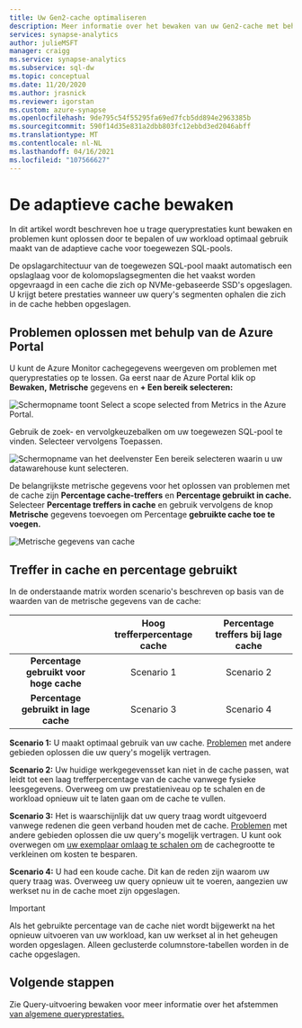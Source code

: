 ```yaml
---
title: Uw Gen2-cache optimaliseren
description: Meer informatie over het bewaken van uw Gen2-cache met behulp van Azure Portal.
services: synapse-analytics
author: julieMSFT
manager: craigg
ms.service: synapse-analytics
ms.subservice: sql-dw
ms.topic: conceptual
ms.date: 11/20/2020
ms.author: jrasnick
ms.reviewer: igorstan
ms.custom: azure-synapse
ms.openlocfilehash: 9de795c54f55295fa69ed7fcb5dd894e2963385b
ms.sourcegitcommit: 590f14d35e831a2dbb803fc12ebbd3ed2046abff
ms.translationtype: MT
ms.contentlocale: nl-NL
ms.lasthandoff: 04/16/2021
ms.locfileid: "107566627"
---
```

# <a name="how-to-monitor-the-adaptive-cache"></a>De adaptieve cache bewaken

In dit artikel wordt beschreven hoe u trage queryprestaties kunt bewaken en problemen kunt oplossen door te bepalen of uw workload optimaal gebruik maakt van de adaptieve cache voor toegewezen SQL-pools.

De opslagarchitectuur van de toegewezen SQL-pool maakt automatisch een opslaglaag voor de kolomopslagsegmenten die het vaakst worden opgevraagd in een cache die zich op NVMe-gebaseerde SSD's opgeslagen. U krijgt betere prestaties wanneer uw query's segmenten ophalen die zich in de cache hebben opgeslagen.
 
## <a name="troubleshoot-using-the-azure-portal"></a>Problemen oplossen met behulp van de Azure Portal

U kunt de Azure Monitor cachegegevens weergeven om problemen met queryprestaties op te lossen. Ga eerst naar de Azure Portal klik op **Bewaken,** **Metrische** gegevens en **+ Een bereik selecteren:**

![Schermopname toont Select a scope selected from Metrics in the Azure Portal.](./media/sql-data-warehouse-how-to-monitor-cache/cache-0.png)

Gebruik de zoek- en vervolgkeuzebalken om uw toegewezen SQL-pool te vinden. Selecteer vervolgens Toepassen.

![Schermopname van het deelvenster Een bereik selecteren waarin u uw datawarehouse kunt selecteren.](./media/sql-data-warehouse-how-to-monitor-cache/cache-1.png)

De belangrijkste metrische gegevens voor het oplossen van problemen met de cache zijn **Percentage cache-treffers** en **Percentage gebruikt in cache.** Selecteer **Percentage treffers in cache** en gebruik vervolgens de knop **Metrische** gegevens toevoegen om Percentage **gebruikte cache toe te voegen.** 

![Metrische gegevens van cache](./media/sql-data-warehouse-how-to-monitor-cache/cache-2.png)

## <a name="cache-hit-and-used-percentage"></a>Treffer in cache en percentage gebruikt

In de onderstaande matrix worden scenario's beschreven op basis van de waarden van de metrische gegevens van de cache:

|                                | **Hoog trefferpercentage cache** | **Percentage treffers bij lage cache** |
| :----------------------------: | :---------------------------: | :--------------------------: |
| **Percentage gebruikt voor hoge cache** |          Scenario 1           |          Scenario 2          |
| **Percentage gebruikt in lage cache**  |          Scenario 3           |          Scenario 4          |

**Scenario 1:** U maakt optimaal gebruik van uw cache. [Problemen](sql-data-warehouse-manage-monitor.md) met andere gebieden oplossen die uw query's mogelijk vertragen.

**Scenario 2:** Uw huidige werkgegevensset kan niet in de cache passen, wat leidt tot een laag trefferpercentage van de cache vanwege fysieke leesgegevens. Overweeg om uw prestatieniveau op te schalen en de workload opnieuw uit te laten gaan om de cache te vullen.

**Scenario 3:** Het is waarschijnlijk dat uw query traag wordt uitgevoerd vanwege redenen die geen verband houden met de cache. [Problemen](sql-data-warehouse-manage-monitor.md) met andere gebieden oplossen die uw query's mogelijk vertragen. U kunt ook overwegen om [uw exemplaar omlaag te schalen om](sql-data-warehouse-manage-monitor.md) de cachegrootte te verkleinen om kosten te besparen. 

**Scenario 4:** U had een koude cache. Dit kan de reden zijn waarom uw query traag was. Overweeg uw query opnieuw uit te voeren, aangezien uw werkset nu in de cache moet zijn opgeslagen. 

> [!IMPORTANT]
> Als het gebruikte percentage van de cache niet wordt bijgewerkt na het opnieuw uitvoeren van uw workload, kan uw werkset al in het geheugen worden opgeslagen. Alleen geclusterde columnstore-tabellen worden in de cache opgeslagen.

## <a name="next-steps"></a>Volgende stappen
Zie Query-uitvoering bewaken voor meer informatie over het afstemmen [van algemene queryprestaties.](sql-data-warehouse-manage-monitor.md#monitor-query-execution)
